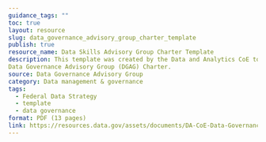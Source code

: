 ```yaml
---
guidance_tags: ""
toc: true
layout: resource
slug: data_governance_advisory_group_charter_template
publish: true
resource_name: Data Skills Advisory Group Charter Template
description: This template was created by the Data and Analytics CoE to help agencies as they build a 
Data Governance Advisory Group (DGAG) Charter. 
source: Data Governance Advisory Group
category: Data management & governance
tags:
  - Federal Data Strategy
  - template
  - data governance
format: PDF (13 pages)
link: https://resources.data.gov/assets/documents/DA-CoE-Data-Governance-Advisory-Group-(DGAG)-Charter-Template.pdf
---
```

